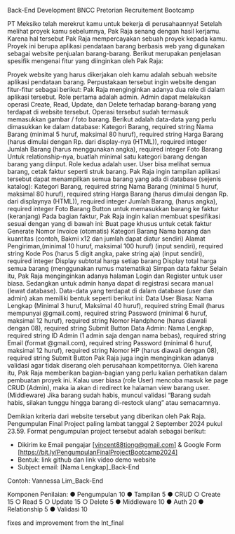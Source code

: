 Back-End Development
 BNCC Pretorian Recruitement Bootcamp

PT Meksiko telah merekrut kamu untuk bekerja di perusahaannya! Setelah melihat proyek kamu sebelumnya, Pak Raja senang dengan hasil kerjamu. Karena hal tersebut Pak Raja mempercayakan sebuah proyek kepada kamu. Proyek ini berupa aplikasi pendataan barang berbasis web yang digunakan sebagai website penjualan barang-barang. Berikut merupakan penjelasan spesifik mengenai fitur yang diinginkan oleh Pak Raja:

Proyek website yang harus dikerjakan oleh kamu adalah sebuah website aplikasi pendataan barang. Perpustakaan tersebut ingin website dengan fitur-fitur sebagai berikut:
Pak Raja menginginkan adanya dua role di dalam aplikasi tersebut. Role pertama adalah admin. Admin dapat melakukan operasi Create, Read, Update, dan Delete terhadap barang-barang yang terdapat di website tersebut. Operasi tersebut sudah termasuk memasukkan gambar / foto barang. Berikut adalah data-data yang perlu dimasukkan ke dalam database:
Kategori Barang, required string
Nama Barang (minimal 5 huruf, maksimal 80 huruf), required string
Harga Barang (harus dimulai dengan Rp. dari display-nya (HTML)), required integer
Jumlah Barang (harus menggunakan angka), required integer
Foto Barang 
Untuk relationship-nya, buatlah minimal satu kategori barang dengan barang yang diinput.
Role kedua adalah user. User bisa melihat semua barang, cetak faktur seperti struk barang. Pak Raja ingin tampilan aplikasi tersebut dapat menampilkan semua barang yang ada di database (sejenis katalog):
Kategori Barang, required string
Nama Barang (minimal 5 huruf, maksimal 80 huruf), required string
Harga Barang (harus dimulai dengan Rp. dari displaynya (HTML)), required integer
Jumlah Barang, (harus angka), required integer
Foto Barang
Button untuk memasukkan barang ke faktur (keranjang)
Pada bagian faktur, Pak Raja ingin kalian membuat spesifikasi sesuai dengan yang di bawah ini:
Buat page khusus untuk cetak faktur
Generate Nomor Invoice (otomatis)
Kategori Barang
Nama barang dan kuantitas (contoh, Bakmi x12 dan jumlah dapat diatur sendiri)
Alamat Pengiriman,(minimal 10 huruf, maksimal 100 huruf) (input sendiri), required string
Kode Pos (harus 5 digit angka, pake string aja) (input sendiri), required integer
Display subtotal harga setiap barang
Display total harga semua barang (menggunakan rumus matematika)
Simpan data faktur
Selain itu, Pak Raja menginginkan adanya halaman Login dan Register untuk user biasa. Sedangkan untuk admin hanya dapat di registrasi secara manual (lewat database). Data-data yang terdapat di dalam database (user dan admin) akan memiliki bentuk seperti berikut ini:
Data User Biasa:
Nama Lengkap (Minimal  3 huruf, Maksimal 40 huruf), required string
Email (harus mempunyai @gmail.com), required string
Password (minimal 6 huruf, maksimal 12 huruf), required string
Nomor Handphone (harus diawali dengan 08), required string
Submit Button
Data Admin:
Nama Lengkap, required string
ID Admin (1 admin saja dengan nama bebas), required string
Email (format @gmail.com), required string
Password (minimal 6 huruf, maksimal 12 huruf), required string
Nomor HP (harus diawali dengan 08), required string
Submit Button
Pak Raja juga ingin menginginkan adanya validasi agar tidak diserang oleh perusahaan kompetitornya. Oleh karena itu, Pak Raja memberikan bagian-bagian yang perlu kalian perhatikan dalam pembuatan proyek ini.
Kalau user biasa (role User) mencoba masuk ke page CRUD (Admin), maka ia akan di redirect ke halaman view barang user. (Middleware)
Jika barang sudah habis, muncul validasi “Barang sudah habis, silakan tunggu hingga barang di-restock ulang” atau semacamnya.
	
Demikian kriteria dari website tersebut yang diberikan oleh Pak Raja.
Pengumpulan Final Project paling lambat tanggal 2 September 2024
pukul 23.59. Format pengumpulan project tersebut adalah sebagai
berikut:
- Dikirim ke Email pengajar [vincent88tjong@gmail.com] & Google
Form [https://bit.ly/PengumpulanFinalProjectBootcamp2024]
- Bentuk: link github dan link video demo website
- Subject email: [Nama Lengkap]_Back-End

Contoh: Vannessa Lim_Back-End

Komponen Penilaian:
● Pengumpulan 10
● Tampilan 5
● CRUD
○ Create 15
○ Read 5
○ Update 15
○ Delete 5
● Middleware 10
● Auth 20
● Relationship 5
● Validasi 10

fixes and improvement from the lnt_final

